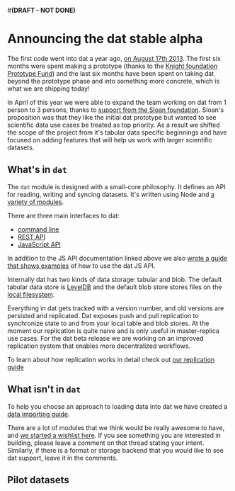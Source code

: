 #**(DRAFT - NOT DONE)**

# Announcing the dat stable alpha 

The first code went into dat a year ago, [on August 17th 2013](https://github.com/maxogden/dat/commit/e5eda57b53f60b05c0c3d97da90c10cd17dcbe19). The first six months were spent making a prototype (thanks to the [Knight foundation Prototype Fund](http://www.knightfoundation.org/grants/201346305/)) and the last six months have been spent on taking dat beyond the prototype phase and into something more concrete, which is what we are shipping today!

In April of this year we were able to expand the team working on dat from 1 person to 3 persons, thanks to [support from the Sloan foundation](http://usodi.org/2014/04/02/dat). Sloan's proposition was that they like the initial dat prototype but wanted to see scientific data use cases be treated as top priority. As a result we shifted the scope of the project from it's tabular data specific beginnings and have focused on adding features that will help us work with larger scientific datasets.

## What's in `dat`

The `dat` module is designed with a small-core philosophy. It defines an API for reading, writing and syncing datasets. It's written using Node and [a variety of modules](https://github.com/maxogden/dat/blob/master/docs/modules.md).

There are three main interfaces to dat:

- [command line](https://github.com/maxogden/dat/blob/master/docs/usage.md)
- [REST API](https://github.com/maxogden/dat/blob/master/docs/rest-api.md)
- [JavaScript API](https://github.com/maxogden/dat/blob/master/docs/js-api.md)

In addition to the JS API documentation linked above we also [wrote a guide that shows examples](https://github.com/maxogden/dat/blob/master/docs/using-dat-from-node.md) of how to use the dat JS API.

Internally dat has two kinds of data storage: tabular and blob. The default tabular data store is [LevelDB](http://leveldb.org) and the default blob store stores files on the [local filesystem](https://github.com/mafintosh/fs-blob-store).

Everything in dat gets tracked with a version number, and old versions are persisted and replicated. Dat exposes push and pull replication to synchronize state to and from your local table and blob stores. At the moment our replication is quite naive and is only useful in master-replica use cases. For the dat beta release we are working on an improved replication system that enables more decentralized workflows.

To learn about how replication works in detail check out [our replication guide](https://github.com/maxogden/dat/blob/master/docs/replication.md)

## What isn't in `dat`

To help you choose an approach to loading data into dat we have created a [data importing guide](https://github.com/maxogden/dat/blob/master/docs/importing.md).

There are a lot of modules that we think would be really awesome to have, and [we started a wishlist here](https://github.com/datproject/discussions/issues/5). If you see something you are interested in building, please leave a comment on that thread stating your intent. Similarly, if there is a format or storage backend that you would like to see dat support, leave it in the comments.

## Pilot datasets


